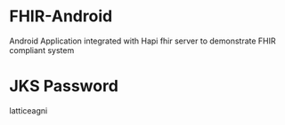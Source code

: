 # FHIR-Android
Android Application integrated with Hapi fhir server to demonstrate FHIR compliant system

# JKS Password
latticeagni

